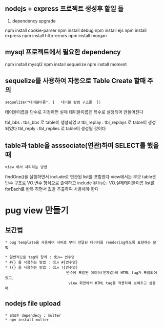 ## nodejs + express 프로젝트 생성후 할일 들

1. dependency upgrade

npm install cookie-parser
npm install debug
npm install ejs
npm install express
npm install http-errors
npm install morgan

## mysql 프로젝트에서 필요한 dependency

npm install mysql2
npm install sequelize
npm install moment

## sequelize를 사용하여 자동으로 Table Create 할때 주의

    sequelize("테이블이름", {   테이블 칼럼 구조들  })

테이블이름을 단수로 지정하면 실제 테이블이름은 복수로 설정되어 만들어진다

tbl_bbs : tbs_bbs 로 table이 생성되었고
tbl_replay : tbl_replays 로 table이 생성되었다
tbl_reply : tbl_replies 로 table이 생성될 것이다

## table과 table을 asssociate(연관)하여 SELECT를 했을때

    view 에서 처리하는 방법

findOne()을 실행하면서 include로 연관된 list를 포함한다
view에서는 부모 table은 단수 구조로 VO.변수 형식으로 출력하고
include 된 list는 VO.실제테이블이름 list를
forEach로 반복 하면서 값을 추출하여 사용해야 한다

# pug view 만들기

## 보간법

    * pug template을 사용하여 서버로 부터 전달된 데이터를 rendering하도록 표현하는 문법

    * 일반적으로 tag와 함께 : div= 변수명
    * #{} 를 사용하는 방법 : div #{변수명}
    * !{} 를 사용하는 방법 : div !{변수명}
                                변수에 포함된 데이터(문자열)에 HTML tag가 포함되어 있고,
                                 view 화면에서 HTML tag를 적용하여 보여주고 싶을때

## nodejs file upload

    * 필요한 dependecy : multer
    * npm install multer
